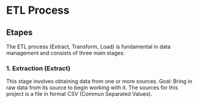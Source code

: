 # ETL Process

## Etapes

The ETL process (Extract, Transform, Load) is fundamental in data management and consists of three main stages:

### 1. Extraction (Extract)
This stage involves obtaining data from one or more sources.
Goal: Bring in raw data from its source to begin working with it.
The sources for this project is a file in format CSV (Commun Separated Values).





###

###


#

